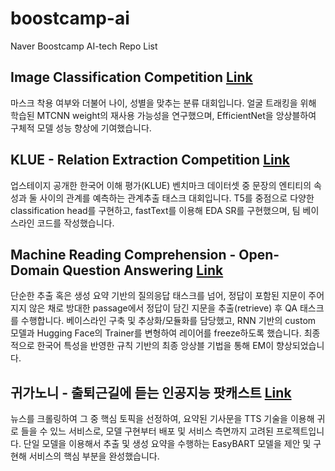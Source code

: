 # boostcamp-ai
Naver Boostcamp AI-tech Repo List

## Image Classification Competition [Link](https://github.com/nannullna/image-classification-level1-21)

마스크 착용 여부와 더불어 나이, 성별을 맞추는 분류 대회입니다. 얼굴 트래킹을 위해 학습된 MTCNN weight의 재사용 가능성을 연구했으며, EfficientNet을 앙상블하여 구체적 모델 성능 향상에 기여했습니다.

## KLUE - Relation Extraction Competition [Link](https://github.com/nannullna/klue-level2-nlp-05)

업스테이지 공개한 한국어 이해 평가(KLUE) 벤치마크 데이터셋 중 문장의 엔티티의 속성과 둘 사이의 관계를 예측하는 관계추출 태스크 대회입니다. T5를 중점으로 다양한 classification head를 구현하고, fastText를 이용해 EDA SR를 구현했으며, 팀 베이스라인 코드를 작성했습니다.

## Machine Reading Comprehension - Open-Domain Question Answering [Link](https://github.com/nannullna/mrc-level2-nlp-05)

단순한 추출 혹은 생성 요약 기반의 질의응답 태스크를 넘어, 정답이 포함된 지문이 주어지지 않은 채로 방대한 passage에서 정답이 담긴 지문을 추출(retrieve) 후 QA 태스크를 수행합니다. 베이스라인 구축 및 추상화/모듈화를 담당했고, RNN 기반의 custom 모델과 Hugging Face의 Trainer를 변형하여 레이어를 freeze하도록 했습니다. 최종적으로 한국어 특성을 반영한 규칙 기반의 최종 앙상블 기법을 통해 EM이 향상되었습니다.

## 귀가노니 - 출퇴근길에 듣는 인공지능 팟캐스트 [Link](https://github.com/nannullna/final-project-level3-nlp-05)

뉴스를 크롤링하여 그 중 핵심 토픽을 선정하여, 요약된 기사문을 TTS 기술을 이용해 귀로 들을 수 있느 서비스로, 모델 구현부터 배포 및 서비스 측면까지 고려된 프로젝트입니다. 단일 모델을 이용해서 추출 및 생성 요약을 수행하는 EasyBART 모델을 제안 및 구현해 서비스의 핵심 부분을 완성했습니다.
